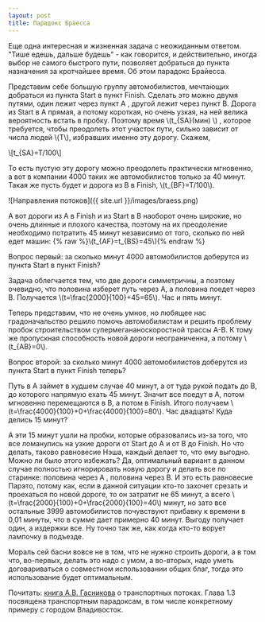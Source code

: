 ```yaml
---
layout: post
title: Парадокс Браесса
---
```

Еще одна интересная и жизненная задача с неожиданным ответом. "Тише едешь, дальше будешь" - как говорится, и действительно, иногда выбор не самого быстрого пути, позволяет добраться до пункта назначения за кротчайшее время. Об этом парадокс Брайесса.

Представим себе большую группу автомобилистов, мечтающих добраться из пункта Start в пункт Finish. Сделать это можно двумя путями, один лежит через пункт A , другой лежит через пункт В. Дорога из Start в A прямая, а потому короткая, но очень узкая, на ней велика вероятность встать в пробку. Поэтому время
\\(t_{SA}(мин) \\)
, которое требуется, чтобы преодолеть этот участок пути, сильно зависит от числа людей \\(T\\), избравших именно эту дорогу. Скажем,

\\[t_{SA}=T/100\\]

То есть пустую эту дорогу можно преодолеть практически мгновенно, а вот в компании 4000 таких же автомобилистов только за 40 минут. Такая же пусть будет и дорога из B в Finish,
 \\(t_{BF}=T/100\\).

![Направления потоков]({{ site.url }}/images/braess.png)

А вот дороги из A в Finish и из Start в B наоборот очень широкие, но очень длинные и плохого качества, поэтому на их преодоление необходимо потратить 45 минут независимо от того, сколько по ней едет машин: {% raw %}\\(t_{AF}=t_{BS}=45\\){% endraw %}

Вопрос первый: за сколько минут 4000 автомобилистов доберутся из пункта Start в пункт Finish?  

Задача облегчается тем, что две дороги симметричны, а поэтому очевидно, что половина изберет путь через A, а половина поедет через B. Получается \\(t=\frac{2000}{100}+45=65\\). Час и пять минут.

Теперь представим, что не очень умное, но любящее нас градоначальство решило помочь автомобилистам и решить проблему пробок строительством супермегананоскоростной трассы A-B. К тому же пропускная способность новой дороги неограниченна, а потому \\(t_{AB}=0\\).

Вопрос второй: за сколько минут 4000 автомобилистов доберутся из пункта Start в пункт Finish теперь? 

Путь в A займет в худшем случае 40 минут, а от туда рукой подать до B, до которого напрямую ехать 45 минут. Значит все поедут в А, потом мгновенно перемещаются в B, а потом в Finish. Итого получаем \\(t=\frac{4000}{100}+0+\frac{4000}{100}=80\\). Час двадцать! Куда делись 15 минут?

А эти 15 минут ушли на пробки, которые образовались из-за того, что все ломанулись на узкие дороги от Start до A и от B до Finish. Но что делать, таково равновесие Нэша, каждый делает то, что ему выгодно. Можно ли было этого избежать? Да, оптимальный вариант в данном случае полностью игнорировать новую дорогу и делать все по старинке: половина через A , половина через B. И это есть равновесие Парэто, потому как, если в данной ситуации кто-то захочет срезать и проехаться по новой дороге, то он затратит не 65 минут, а всего \\(t=\frac{2000}{100}+0+\frac{2000}{100}=40\\) минут, но зато все остальные 3999 автомобилистов почувствуют прибавку к времени в 0,01 минуты, что в сумме дает примерно 40 минут. Выгоду получает один, а издержки все. Ну точно так же, как когда кто-то ворует лампочку в подъезде.

Мораль сей басни вовсе не в том, что не нужно строить дороги, а в том что, во-первых, делать это надо с умом, а во-вторых, надо уметь договариваться о совместном использовании общих благ, тогда это использование будет оптимальным.

Почитать: [книга А.В. Гасникова](http://crec.mipt.ru/study/courses/optional/gasnikov/Book-arpglktefbb.pdf) о транспортных потоках. Глава 1.3 посвящена транспортным парадоксам, в том числе конкретному примеру с городом Владивосток.